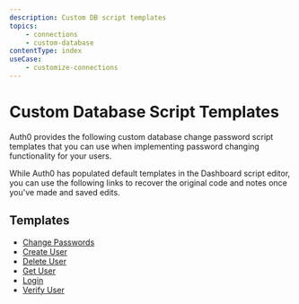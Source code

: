 ```yaml
---
description: Custom DB script templates
topics:
    - connections
    - custom-database
contentType: index
useCase:
    - customize-connections
---
```

# Custom Database Script Templates

Auth0 provides the following custom database change password script templates that you can use when implementing password changing functionality for your users.

While Auth0 has populated default templates in the Dashboard script editor, you can use the following links to recover the original code and notes once you've made and saved edits.

## Templates

* [Change Passwords](/connections/database/custom-db/templates/change-password)
* [Create User](/connections/database/custom-db/templates/create)
* [Delete User](/connections/database/custom-db/templates/delete)
* [Get User](/connections/database/custom-db/templates/get-user)
* [Login](/connections/database/custom-db/templates/login)
* [Verify User](/connections/database/custom-db/templates/verify)
